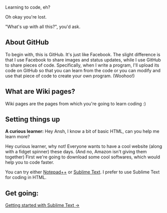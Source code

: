 Learning to code, eh?

Oh okay you're lost.

"What's up with all this?", you'd ask. 

## About GitHub

To begin with, this is GitHub. It's just like Facebook. The slight difference is that I use Facebook to share images and status updates, while I use GitHub to share pieces of code. Specifically, when I write a program, I'll upload its code on GitHub so that you can learn from the code or you can modify and use that piece of code to create your own program. (Woohoo!)

## What are Wiki pages?

Wiki pages are the pages from which you're going to learn coding :)

## Setting things up

**A curious learner:** Hey Ansh, I know a bit of basic HTML, can you help me learn more?

Hey curious learner, why not! Everyone wants to have a cool website (along with a fidget spinner) these days. (And no, Amazon isn't giving them together) First we're going to download some cool softwares, which would help you to code faster.

You can try either [Notepad++](https://notepad-plus-plus.org/) or [Sublime Text](https://www.sublimetext.com/). I prefer to use Sublime Text for coding in HTML.

## Get going:

[Getting started with Sublime Text &rarr;](https://github.com/AnshSharma/html/wiki/Getting-started-with-Sublime-Text)
